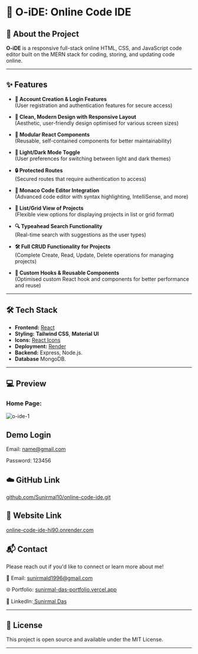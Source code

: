 # 🌟 O-iDE: Online Code IDE

## 🚀 About the Project

**O-iDE** is a responsive full-stack online HTML, CSS, and JavaScript code editor built on the MERN stack for coding, storing, and updating code online.

---

## ✨ Features

- **📑 Account Creation & Login Features**  
  (User registration and authentication features for secure access)

- **🎨 Clean, Modern Design with Responsive Layout**  
  (Aesthetic, user-friendly design optimised for various screen sizes)

- **🧩 Modular React Components**  
  (Reusable, self-contained components for better maintainability)

- **🌙 Light/Dark Mode Toggle**  
  (User preferences for switching between light and dark themes)

- **🔒 Protected Routes**  
  (Secured routes that require authentication to access)

- **📝 Monaco Code Editor Integration**  
  (Advanced code editor with syntax highlighting, IntelliSense, and more)

- **📂 List/Grid View of Projects**  
  (Flexible view options for displaying projects in list or grid format)

- **🔍 Typeahead Search Functionality**  
  (Real-time search with suggestions as the user types)

- **🛠️ Full CRUD Functionality for Projects**  
  (Complete Create, Read, Update, Delete operations for managing projects)

- **🔄 Custom Hooks & Reusable Components**  
  (Optimised custom React hook and components for better performance and reuse)


---

## 🛠 Tech Stack

- **Frontend:** [React](https://reactjs.org/)
- **Styling:**  **Tailwind CSS**, **Material UI**
- **Icons:** [React Icons](https://react-icons.github.io/)
- **Deployment:** [Render](https://render.com)
- **Backend:** Express, Node.js.
- **Database** MongoDB.

---

## 💻 Preview

### Home Page:

![o-ide-1](https://github.com/user-attachments/assets/ebfa6705-c54e-4d4a-90cd-df4685b049a9)

## Demo Login

Email: name@gmail.com

Password: 123456

## ☁️ GitHub Link

[github.com/Sunirmal10/online-code-ide.git](https://github.com/Sunirmal10/online-code-ide.git)

## 🔗 Website Link

[online-code-ide-hi90.onrender.com](https://online-code-ide-hi90.onrender.com)

## 📬 Contact

Please reach out if you'd like to connect or learn more about me!

📧 Email: sunirmald1996@gmail.com

🌐 Portfolio: [sunirmal-das-portfolio.vercel.app](https://sunirmal-das-portfolio.vercel.app/)

💼 LinkedIn:[ Sunirmal Das](https://www.linkedin.com/in/sunirmal-d-a420a4205/)

---

## 📝 License
This project is open source and available under the MIT License.

---

